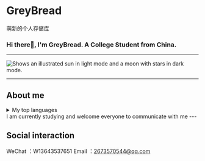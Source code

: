 # GreyBread
萌新的个人存储库
### Hi there👋, I'm GreyBread. A College Student from China.

---

<picture>
  <source media="(prefers-color-scheme: dark)" srcset= "https://i1.hdslb.com/bfs/archive/a95630008057990c9a2b55a49a3861480d79a777.jpg">
  <source media="(prefers-color-scheme: light)" srcset= "https://i1.hdslb.com/bfs/archive/a95630008057990c9a2b55a49a3861480d79a777.jpg">
  <img alt="Shows an illustrated sun in light mode and a moon with stars in dark mode." src= "https://i1.hdslb.com/bfs/archive/a95630008057990c9a2b55a49a3861480d79a777.jpg">
</picture>

---
## About me

<details>
<summary>My top languages</summary>

| Rank | Languages |
|-----:|-----------|
|     1| JavaScript|
|     2| Python    |
|     3| SQL       |

</details>
I am currently studying and welcome everyone to communicate with me
---

## Social interaction
WeChat ：W13643537651
Email ：2673570544@qq.com


